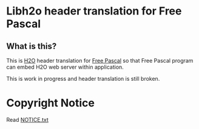 # Libh2o header translation for Free Pascal

## What is this?

This is [H2O](https://h2o.examp1e.net/) header translation for [Free Pascal](https://www.freepascal.org) so that Free Pascal program can embed H2O web server within application.

This is work in progress and header translation is still broken.

# Copyright Notice

Read [NOTICE.txt](NOTICE.txt)